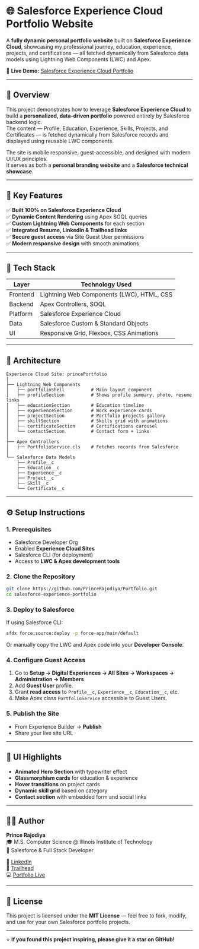 # 🌐 Salesforce Experience Cloud Portfolio Website

A **fully dynamic personal portfolio website** built on **Salesforce Experience Cloud**, showcasing my professional journey, education, experience, projects, and certifications — all fetched dynamically from Salesforce data models using Lightning Web Components (LWC) and Apex.

🔗 **Live Demo:** [Salesforce Experience Cloud Portfolio](https://orgfarm-3715d27de6-dev-ed.develop.my.site.com/princePortfolio)

---

## 🧠 Overview

This project demonstrates how to leverage **Salesforce Experience Cloud** to build a **personalized, data-driven portfolio** powered entirely by Salesforce backend logic.  
The content — Profile, Education, Experience, Skills, Projects, and Certificates — is fetched dynamically from Salesforce records and displayed using reusable LWC components.

The site is mobile responsive, guest-accessible, and designed with modern UI/UX principles.  
It serves as both a **personal branding website** and a **Salesforce technical showcase**.

---

## 🚀 Key Features

✅ **Built 100% on Salesforce Experience Cloud**  
✅ **Dynamic Content Rendering** using Apex SOQL queries  
✅ **Custom Lightning Web Components** for each section  
✅ **Integrated Resume, LinkedIn & Trailhead links**  
✅ **Secure guest access** via Site Guest User permissions  
✅ **Modern responsive design** with smooth animations  

---

## 🧩 Tech Stack

| Layer | Technology Used |
|-------|------------------|
| Frontend | Lightning Web Components (LWC), HTML, CSS |
| Backend | Apex Controllers, SOQL |
| Platform | Salesforce Experience Cloud |
| Data | Salesforce Custom & Standard Objects |
| UI | Responsive Grid, Flexbox, CSS Animations |

---

## 🧱 Architecture

```
Experience Cloud Site: princePortfolio
│
├── Lightning Web Components
│   ├── portfolioShell          # Main layout component
│   ├── profileSection          # Shows profile summary, photo, resume links
│   ├── educationSection        # Education timeline
│   ├── experienceSection       # Work experience cards
│   ├── projectSection          # Portfolio projects gallery
│   ├── skillSection            # Skills grid with animations
│   ├── certificateSection      # Certifications carousel
│   └── contactSection          # Contact form + links
│
├── Apex Controllers
│   ├── PortfolioService.cls    # Fetches records from Salesforce
│
└── Salesforce Data Models
    ├── Profile__c
    ├── Education__c
    ├── Experience__c
    ├── Project__c
    ├── Skill__c
    └── Certificate__c
```

---

## ⚙️ Setup Instructions

### 1. Prerequisites
- Salesforce Developer Org
- Enabled **Experience Cloud Sites**
- Salesforce CLI (for deployment)
- Access to **LWC & Apex development tools**

### 2. Clone the Repository

```bash
git clone https://github.com/PrinceRajodiya/Portfolio.git
cd salesforce-experience-portfolio
```

### 3. Deploy to Salesforce

If using Salesforce CLI:

```bash
sfdx force:source:deploy -p force-app/main/default
```

Or manually copy the LWC and Apex code into your **Developer Console**.

### 4. Configure Guest Access

1. Go to **Setup → Digital Experiences → All Sites → Workspaces → Administration → Members**
2. Add **Guest User** profile.
3. Grant **read access** to `Profile__c`, `Experience__c`, `Education__c`, etc.
4. Make Apex class `PortfolioService` accessible to Guest Users.

### 5. Publish the Site
- From Experience Builder → **Publish**
- Share your live site URL

---

## 🎨 UI Highlights

- **Animated Hero Section** with typewriter effect  
- **Glassmorphism cards** for education & experience  
- **Hover transitions** on project cards  
- **Dynamic skill grid** based on category  
- **Contact section** with embedded form and social links  

---

## 🧑‍💻 Author

**Prince Rajodiya**  
🎓 M.S. Computer Science @ Illinois Institute of Technology  
💼 Salesforce & Full Stack Developer  

🔗 [LinkedIn](https://www.linkedin.com/in/princerajodiya)  
🧭 [Trailhead](https://trailblazer.me/id/princerajodiya)  
💻 [Portfolio Live](https://orgfarm-3715d27de6-dev-ed.develop.my.site.com/princePortfolio)

---

## 🪪 License

This project is licensed under the **MIT License** — feel free to fork, modify, and use for your own Salesforce portfolio projects.

---

⭐ **If you found this project inspiring, please give it a star on GitHub!**
